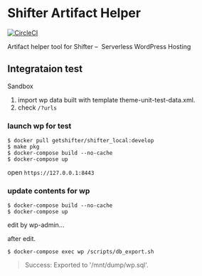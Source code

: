 # Shifter Artifact Helper

[![CircleCI](https://circleci.com/gh/getshifter/shifter-artifact-helper.svg?style=svg)](https://circleci.com/gh/getshifter/shifter-artifact-helper)

Artifact helper tool for Shifter –  Serverless WordPress Hosting


## Integrataion test

Sandbox

1. import wp data built with template theme-unit-test-data.xml.
2. check `/?urls`

### launch wp for test

```
$ docker pull getshifter/shifter_local:develop
$ make pkg
$ docker-compose build --no-cache
$ docker-compose up
```

open `https://127.0.0.1:8443`

### update contents for wp

```
$ docker-compose build --no-cache
$ docker-compose up
```

edit by wp-admin...

after edit.

```
$ docker-compose exec wp /scripts/db_export.sh
```

> Success: Exported to '/mnt/dump/wp.sql'.
